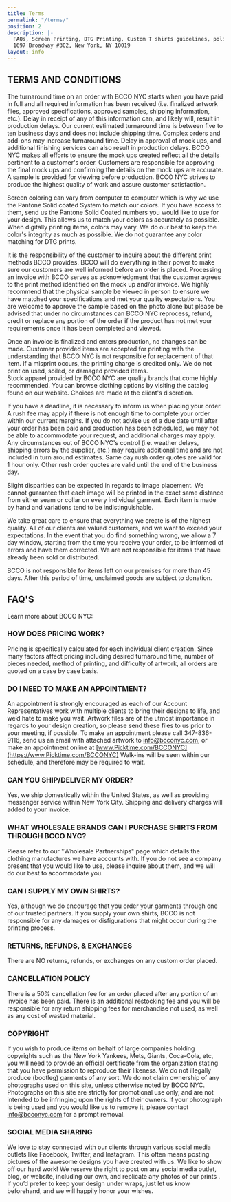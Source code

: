 ```yaml
---
title: Terms
permalink: "/terms/"
position: 2
description: |-
  FAQs, Screen Printing, DTG Printing, Custom T shirts guidelines, policies and requirements.
  1697 Broadway #302, New York, NY 10019
layout: info
---
```


## TERMS AND CONDITIONS ##
The turnaround time on an order with BCCO NYC starts when you have paid in full and all required information has been received (i.e. finalized artwork files, approved specifications, approved samples, shipping information, etc.).  Delay in receipt of any of this information can, and likely will, result in production delays. Our current estimated turnaround time is between five to ten business days and does not include shipping time. Complex orders and add-ons may increase turnaround time. Delay in approval of mock ups, and additional finishing services can also result in production delays. BCCO NYC makes all efforts to ensure the mock ups created reflect all the details pertinent to a customer's order. Customers are responsible for approving the final mock ups and confirming the details on the mock ups are accurate.  A sample is provided for viewing before production.  BCCO NYC strives to produce the highest quality of work and assure customer satisfaction.


Screen coloring can vary from computer to computer which is why we use the Pantone Solid coated System to match our colors.  If you have access to them, send us the Pantone Solid Coated numbers you would like to use for your design. This allows us to match your colors as accurately as possible.  When digitally printing items, colors may vary. We do our best to keep the color's integrity as much as possible. We do not guarantee any color matching for DTG prints.

It is the responsibility of the customer to inquire about the different print methods
BCCO provides.  BCCO will do everything in their power to make sure our customers are well informed before an order is placed.  Processing an invoice with BCCO serves as acknowledgment that the customer agrees to the print method identified on the mock up and/or invoice. We highly recommend that the physical sample be viewed in person to ensure we have matched your specifications and met your quality expectations. You are welcome to approve the sample based on the photo alone but please be advised that under no circumstances can BCCO NYC reprocess, refund, credit or replace any portion of the order if the product has not met your requirements once it has been completed and viewed.


Once an invoice is finalized and enters production, no changes can be made.  Customer provided items are accepted for printing with the understanding that BCCO NYC is not responsible for replacement of that item.  If a misprint occurs, the printing charge is credited only. We do not print on used, soiled, or damaged provided items.  
Stock apparel provided by BCCO NYC are quality brands that come highly recommended.
You can browse clothing options by visiting the catalog found on our website.  Choices
are made at the client's discretion. 

If you have a deadline, it is necessary to inform us when placing your order. A rush fee may apply if there is not enough time to complete your order within our current margins. If you do not advise us of a due date until after your order has been paid and production has been scheduled, we may not be able to accommodate your request, and additional charges may apply. Any circumstances out of BCCO NYC's control (i.e. weather delays, shipping errors by the supplier, etc.) may require additional time and are not included in turn around estimates. Same day rush order quotes are valid for 1 hour only.  Other rush order quotes are valid until the end of the business day.

Slight disparities can be expected in regards to image placement. We cannot guarantee that each image will be printed in the exact same distance from either seam or collar on every individual garment. Each item is made by hand and variations tend to be indistinguishable.
  


We take great care to ensure that everything we create is of the highest quality.  All of our clients are valued customers, and we want to exceed your expectations. In the event that you do find something wrong, we allow a 7 day window, starting from the time you receive your order, to be informed of errors and have them corrected. We are not responsible for items that have already been sold or distributed.

BCCO is not responsible for items left on our premises for more than 45 days. After this period of time, unclaimed
goods are subject to donation. 

## FAQ'S ##
Learn more about BCCO NYC:

### HOW DOES PRICING WORK? ###
Pricing is specifically calculated for each individual client creation. Since many factors affect pricing including desired turnaround time, number of pieces needed, method of printing, and difficulty of artwork, all orders are quoted on a case by case basis.

### DO I NEED TO MAKE AN APPOINTMENT? ###
An appointment is strongly encouraged as each of our Account Representatives work with multiple clients to bring their designs to life, and we’d hate to make you wait. Artwork files are of the utmost importance in regards to your design creation, so please send these files to us prior to your meeting, if possible. To make an appointment please call 347-836-9116, send us an email with attached artwork to info@bcconyc.com, or make an appointment online at [www.Picktime.com/BCCONYC](https://www.Picktime.com/BCCONYC) Walk-ins will be seen within our schedule, and therefore may be required to wait.

### CAN YOU SHIP/DELIVER MY ORDER? ###
Yes, we ship domestically within the United States, as well as providing messenger service within New York City. Shipping and delivery charges will added to your invoice.

### WHAT WHOLESALE BRANDS CAN I PURCHASE SHIRTS FROM THROUGH BCCO NYC? ###
Please refer to our "Wholesale Partnerships" page which details the clothing manufactures we have accounts with. If you do not see a company present that you would like to use, please inquire about them, and we will do our best to accommodate you.

### CAN I SUPPLY MY OWN SHIRTS? ###
Yes, although we do encourage that you order your garments through one of our trusted partners. If you supply your own shirts, BCCO is not responsible for any damages or disfigurations that might occur during the printing process.

### RETURNS, REFUNDS, & EXCHANGES ###
There are NO returns, refunds, or exchanges on any custom order placed.

### CANCELLATION POLICY ###
There is a 50% cancellation fee for an order placed after any portion of an invoice has been paid. There is an additional restocking fee and you will be responsible for any return shipping fees for merchandise not used, as well as any cost of wasted material.

### COPYRIGHT ###
If you wish to produce items on behalf of large companies holding copyrights such as the New York Yankees, Mets, Giants, Coca-Cola, etc, you will need to provide an official certificate from the organization stating that you have permission to reproduce their likeness. We do not illegally produce (bootleg) garments of any sort.
We do not claim ownership of any photographs used on this site, unless otherwise noted by BCCO NYC. Photographs on this site are strictly for promotional use only, and are not intended to be infringing upon the rights of their owners. If your photograph is being used and you would like us to remove it, please contact info@bcconyc.com for a prompt removal.

### SOCIAL MEDIA SHARING ###
We love to stay connected with our clients through various social media outlets like Facebook, Twitter, and Instagram. This often means posting pictures of the awesome designs you have created with us. We like to show off our hard work! We reserve the right to post on any social media outlet, blog, or website, including our own, and replicate any photos of our prints . If you’d prefer to keep your design under wraps, just let us know beforehand, and we will happily honor your wishes.
